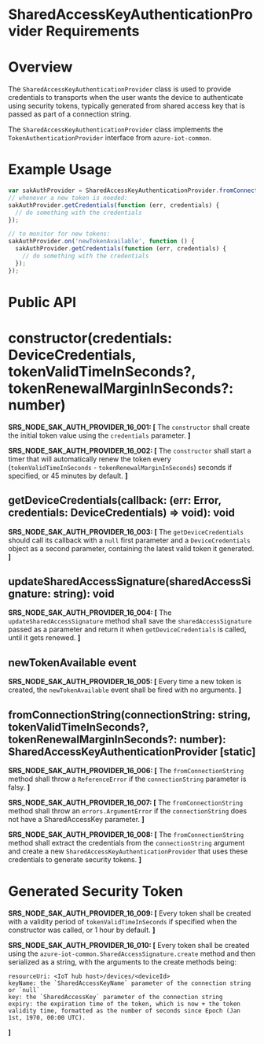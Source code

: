 # SharedAccessKeyAuthenticationProvider Requirements

# Overview

The `SharedAccessKeyAuthenticationProvider` class is used to provide credentials to transports when the user wants the device to authenticate using security tokens, typically generated from shared access key that is passed as part of a connection string.

The `SharedAccessKeyAuthenticationProvider` class implements the `TokenAuthenticationProvider` interface from `azure-iot-common`.

# Example Usage
```js
var sakAuthProvider = SharedAccessKeyAuthenticationProvider.fromConnectionString('<connectionstring>');
// whenever a new token is needed:
sakAuthProvider.getCredentials(function (err, credentials) {
  // do something with the credentials
});

// to monitor for new tokens:
sakAuthProvider.on('newTokenAvailable', function () {
  sakAuthProvider.getCredentials(function (err, credentials) {
    // do something with the credentials
  });
});
```

# Public API

# constructor(credentials: DeviceCredentials, tokenValidTimeInSeconds?, tokenRenewalMarginInSeconds?: number)

**SRS_NODE_SAK_AUTH_PROVIDER_16_001: [** The `constructor` shall create the initial token value using the `credentials` parameter. **]**

**SRS_NODE_SAK_AUTH_PROVIDER_16_002: [** The `constructor` shall start a timer that will automatically renew the token every (`tokenValidTimeInSeconds` - `tokenRenewalMarginInSeconds`) seconds if specified, or 45 minutes by default. **]**

## getDeviceCredentials(callback: (err: Error, credentials: DeviceCredentials) => void): void

**SRS_NODE_SAK_AUTH_PROVIDER_16_003: [** The `getDeviceCredentials` should call its callback with a `null` first parameter and a `DeviceCredentials` object as a second parameter, containing the latest valid token it generated. **]**

## updateSharedAccessSignature(sharedAccessSignature: string): void

**SRS_NODE_SAK_AUTH_PROVIDER_16_004: [** The `updateSharedAccessSignature` method shall save the `sharedAccessSignature` passed as a parameter and return it when `getDeviceCredentials` is called, until it gets renewed. **]**

## newTokenAvailable event

**SRS_NODE_SAK_AUTH_PROVIDER_16_005: [** Every time a new token is created, the `newTokenAvailable` event shall be fired with no arguments. **]**

## fromConnectionString(connectionString: string, tokenValidTimeInSeconds?, tokenRenewalMarginInSeconds?: number): SharedAccessKeyAuthenticationProvider [static]

**SRS_NODE_SAK_AUTH_PROVIDER_16_006: [** The `fromConnectionString` method shall throw a `ReferenceError` if the `connectionString` parameter is falsy. **]**

**SRS_NODE_SAK_AUTH_PROVIDER_16_007: [** The `fromConnectionString` method shall throw an `errors.ArgumentError` if the `connectionString` does not have a SharedAccessKey parameter. **]**

**SRS_NODE_SAK_AUTH_PROVIDER_16_008: [** The `fromConnectionString` method shall extract the credentials from the `connectionString` argument and create a new `SharedAccessKeyAuthenticationProvider` that uses these credentials to generate security tokens. **]**

# Generated Security Token

**SRS_NODE_SAK_AUTH_PROVIDER_16_009: [** Every token shall be created with a validity period of `tokenValidTimeInSeconds` if specified when the constructor was called, or 1 hour by default. **]**

**SRS_NODE_SAK_AUTH_PROVIDER_16_010: [** Every token shall be created using the `azure-iot-common.SharedAccessSignature.create` method and then serialized as a string, with the arguments to the create methods being:
```
resourceUri: <IoT hub host>/devices/<deviceId>
keyName: the `SharedAccessKeyName` parameter of the connection string or `null`
key: the `SharedAccessKey` parameter of the connection string
expiry: the expiration time of the token, which is now + the token validity time, formatted as the number of seconds since Epoch (Jan 1st, 1970, 00:00 UTC).
```
**]**
